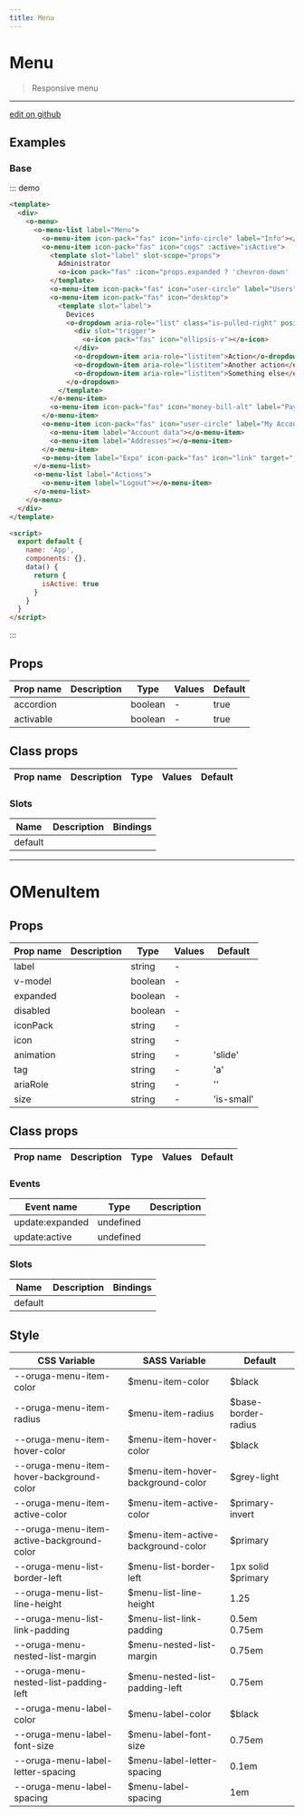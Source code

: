 ```yaml
---
title: Menu
---
```


# Menu

> Responsive menu

---

<a href="https://github.com/oruga-ui/oruga/edit/develop/packages/docs/../oruga/src/components/menu/examples/Menu.md" class="docgen-edit-link">edit on github</a>

## Examples

### Base

::: demo

```html
<template>
  <div>
    <o-menu>
      <o-menu-list label="Menu">
        <o-menu-item icon-pack="fas" icon="info-circle" label="Info"></o-menu-item>
        <o-menu-item icon-pack="fas" icon="cogs" :active="isActive">
          <template slot="label" slot-scope="props">
            Administrator
            <o-icon pack="fas" :icon="props.expanded ? 'chevron-down' : 'chevron-up'" class="is-pulled-right"></o-icon>
          </template>
          <o-menu-item icon-pack="fas" icon="user-circle" label="Users"></o-menu-item>
          <o-menu-item icon-pack="fas" icon="desktop">
            <template slot="label">
              Devices
              <o-dropdown aria-role="list" class="is-pulled-right" position="bottom-left">
                <div slot="trigger">
                  <o-icon pack="fas" icon="ellipsis-v"></o-icon>
                </div>
                <o-dropdown-item aria-role="listitem">Action</o-dropdown-item>
                <o-dropdown-item aria-role="listitem">Another action</o-dropdown-item>
                <o-dropdown-item aria-role="listitem">Something else</o-dropdown-item>
              </o-dropdown>
            </template>
          </o-menu-item>
          <o-menu-item icon-pack="fas" icon="money-bill-alt" label="Payments" disabled></o-menu-item>
        </o-menu-item>
        <o-menu-item icon-pack="fas" icon="user-circle" label="My Account">
          <o-menu-item label="Account data"></o-menu-item>
          <o-menu-item label="Addresses"></o-menu-item>
        </o-menu-item>
        <o-menu-item label="Expo" icon-pack="fas" icon="link" target="_blank" href="/components/Menu.html#examples"></o-menu-item>
      </o-menu-list>
      <o-menu-list label="Actions">
        <o-menu-item label="Logout"></o-menu-item>
      </o-menu-list>
    </o-menu>
  </div>
</template>

<script>
  export default {
    name: 'App',
    components: {},
    data() {
      return {
        isActive: true
      }
    }
  }
</script>
```

:::

## Props

| Prop name | Description | Type    | Values | Default |
| --------- | ----------- | ------- | ------ | ------- |
| accordion |             | boolean | -      | true    |
| activable |             | boolean | -      | true    |

## Class props

| Prop name | Description | Type | Values | Default |
| --------- | ----------- | ---- | ------ | ------- |


### Slots

| Name    | Description | Bindings |
| ------- | ----------- | -------- |
| default |             |          |

---

# OMenuItem

## Props

| Prop name | Description | Type    | Values | Default    |
| --------- | ----------- | ------- | ------ | ---------- |
| label     |             | string  | -      |            |
| v-model   |             | boolean | -      |            |
| expanded  |             | boolean | -      |            |
| disabled  |             | boolean | -      |            |
| iconPack  |             | string  | -      |            |
| icon      |             | string  | -      |            |
| animation |             | string  | -      | 'slide'    |
| tag       |             | string  | -      | 'a'        |
| ariaRole  |             | string  | -      | ''         |
| size      |             | string  | -      | 'is-small' |

## Class props

| Prop name | Description | Type | Values | Default |
| --------- | ----------- | ---- | ------ | ------- |


### Events

| Event name      | Type      | Description |
| --------------- | --------- | ----------- |
| update:expanded | undefined |
| update:active   | undefined |

### Slots

| Name    | Description | Bindings |
| ------- | ----------- | -------- |
| default |             |          |

## Style

| CSS Variable                              | SASS Variable                       | Default              |
| ----------------------------------------- | ----------------------------------- | -------------------- |
| --oruga-menu-item-color                   | \$menu-item-color                   | \$black              |
| --oruga-menu-item-radius                  | \$menu-item-radius                  | \$base-border-radius |
| --oruga-menu-item-hover-color             | \$menu-item-hover-color             | \$black              |
| --oruga-menu-item-hover-background-color  | \$menu-item-hover-background-color  | \$grey-light         |
| --oruga-menu-item-active-color            | \$menu-item-active-color            | \$primary-invert     |
| --oruga-menu-item-active-background-color | \$menu-item-active-background-color | \$primary            |
| --oruga-menu-list-border-left             | \$menu-list-border-left             | 1px solid \$primary  |
| --oruga-menu-list-line-height             | \$menu-list-line-height             | 1.25                 |
| --oruga-menu-list-link-padding            | \$menu-list-link-padding            | 0.5em 0.75em         |
| --oruga-menu-nested-list-margin           | \$menu-nested-list-margin           | 0.75em               |
| --oruga-menu-nested-list-padding-left     | \$menu-nested-list-padding-left     | 0.75em               |
| --oruga-menu-label-color                  | \$menu-label-color                  | \$black              |
| --oruga-menu-label-font-size              | \$menu-label-font-size              | 0.75em               |
| --oruga-menu-label-letter-spacing         | \$menu-label-letter-spacing         | 0.1em                |
| --oruga-menu-label-spacing                | \$menu-label-spacing                | 1em                  |
